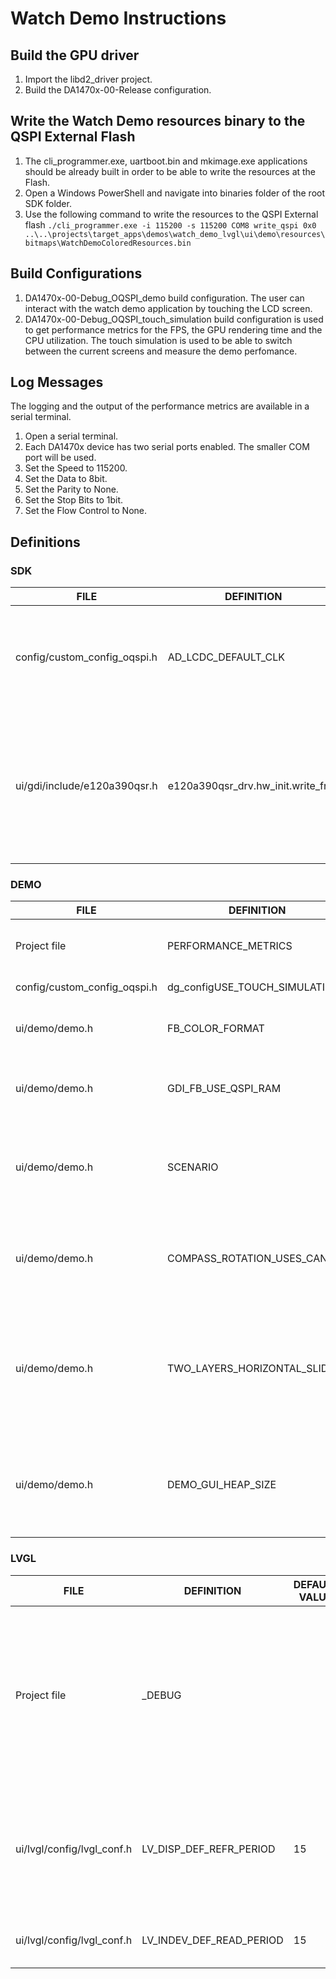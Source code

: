 # Watch Demo Instructions

## Build the GPU driver
1. Import the libd2_driver project.
2. Build the DA1470x-00-Release configuration.

## Write the Watch Demo resources binary to the QSPI External Flash
1. The cli_programmer.exe, uartboot.bin and mkimage.exe applications should be already built in order to be able to write the resources at the Flash.
2. Open a Windows PowerShell and navigate into binaries folder of the root SDK folder.
3. Use the following command to write the resources to the QSPI External flash
	`./cli_programmer.exe -i 115200 -s 115200 COM8 write_qspi 0x0 ..\..\projects\target_apps\demos\watch_demo_lvgl\ui\demo\resources\bitmaps\WatchDemoColoredResources.bin`

## Build Configurations
1. DA1470x-00-Debug_OQSPI_demo build configuration. The user can interact with the watch demo application by touching the LCD screen.
2. DA1470x-00-Debug_OQSPI_touch_simulation build configuration is used to get performance metrics for the FPS, the GPU rendering time and the CPU utilization. The touch simulation is used to be able to switch between the current screens and measure the demo perfomance.

## Log Messages
The logging and the output of the performance metrics are available in a serial terminal. 
1. Open a serial terminal.
2. Each DA1470x device has two serial ports enabled. The smaller COM port will be used.
3. Set the Speed to 115200.
4. Set the Data to 8bit.
5. Set the Parity to None.
6. Set the Stop Bits to 1bit.
7. Set the Flow Control to None.

## Definitions
### SDK 

| FILE  | DEFINITION  | DEFAULT VALUE  | VALUES  | NOTES  |
| ------------ | ------------ | ------------ | ------------ | ------------ |
| config/custom_config_oqspi.h  | AD_LCDC_DEFAULT_CLK  | sysclk_RCHS_96 | sysclk_RCHS_96 or sysclk_PLL160  | Sets the system clock. _sysclk_RCHS_96_ sets the system clock at 96 MHz. _sysclk_PLL160_ Sets the system clock at 160 MHz. |
| ui/gdi/include/e120a390qsr.h  | e120a390qsr_drv.hw_init.write_freq  | LCDC_FREQ_48MHz | LCDC_FREQ_48MHz or LCDC_FREQ_40MHz | Sets the LCD interface frequency. _LCDC_FREQ_48MHz_ should be used when system clock is running at 96MHz. _LCDC_FREQ_40MHz_ should be used when system clock is running at 160MHz. |

### DEMO

| FILE  | DEFINITION  | DEFAULT VALUE  | VALUES  | NOTES  |
| ------------ | ------------ | ------------ | ------------ | ------------ |
| Project file | PERFORMANCE_METRICS |  |  | Enables performance metrics. The measurements are stored during the demo execution and are printed when simulation finishes. |
| config/custom_config_oqspi.h | dg_configUSE_TOUCH_SIMULATION | 1 | 1 or 0 | Enables/Disables the touch simulation support. |
| ui/demo/demo.h | FB_COLOR_FORMAT | CF_NATIVE_RGB565 | CF_NATIVE_RGB565 | Sets the frame buffer color format. 16bit color depth is used for the watch demo. CF_NATIVE_RGB565 is the only supported. |
| ui/demo/demo.h | GDI_FB_USE_QSPI_RAM | 0 | 0 or 1 | Set the location of the frame buffers. They can be either reside at SRAM or in PSRAM. _0_: The frame Buffers are in SRAM. _1_: The frame Buffers are in PSRAM. |
| ui/demo/demo.h | SCENARIO | OPTIMAL | OPTIMAL or NO_GPU | _OPTIMAL_: The watch demo is built will performance optimizations enabled. _NO_GPU_: The watch demo is running without GPU acceleration for fill, blit or rotation operations. Only OPTIMAL scenario can be used for now.|
| ui/demo/demo.h | COMPASS_ROTATION_USES_CANVAS | 0 | 0 or 1 | Optimization for the compass disk rotation. _0_: Rotation is performed in Flash where the compass disk is stored. _1_: A canvas is created on SRAM, the compass disk is copied from FLASH to SRAM where the rotation will be finally performed. |
| ui/demo/demo.h | TWO_LAYERS_HORIZONTAL_SLIDING | 1 | 1 or 0 | _1_: Optimization for the horizontal sliding. The 2 Layers of the LCD are used to perform the sliding. The frame buffers are redrawn with the 2 main screens, watch and menu, the refresh timer is paused and the positions of the 2 Layers change according to the received scrolling distance. _0_: LVGL performs the horizontal sliding.|
| ui/demo/demo.h | DEMO_GUI_HEAP_SIZE | 15 * 1024 | (15 * 1024) or (320 * 1024) | The heap that is required for the LVGL library, stored in SRAM. _320 * 1024_: When the COMPASS_ROTATION_USES_CANVAS definition is enabled a new buffer is used in SRAM and the heap size is increased according to the compass disk size. (390 * 390 * 2 bytes) | 


### LVGL
| FILE | DEFINITION | DEFAULT VALUE | VALUES | NOTES |
| ------------ | ------------ | ------------ | ------------ | ------------ |
| Project file | _DEBUG | | | Enables the log module. This definition should be enabled only in development mode, since the performance of the application is reduced. |
| ui/lvgl/config/lvgl_conf.h | LV_DISP_DEF_REFR_PERIOD | 15 | 15 or 30 | Default display refresh period. LVG will redraw changed areas with this period time (in msec)
| ui/lvgl/config/lvgl_conf.h | LV_INDEV_DEF_READ_PERIOD | 15 | 15 or 30 | Input device read period in milliseconds. |







